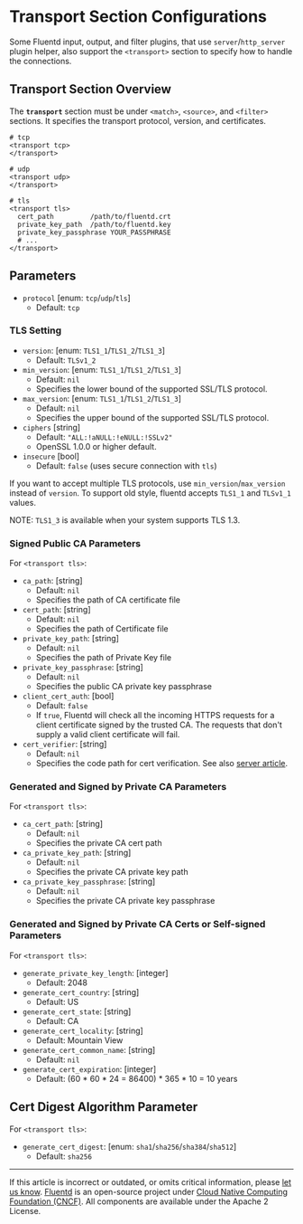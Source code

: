 # Transport Section Configurations

Some Fluentd input, output, and filter plugins, that use `server`/`http_server`
plugin helper, also support the `<transport>` section to specify how to handle
the connections.


## Transport Section Overview

The **`transport`** section must be under `<match>`, `<source>`, and `<filter>`
sections. It specifies the transport protocol, version, and certificates.

```
# tcp
<transport tcp>
</transport>

# udp
<transport udp>
</transport>

# tls
<transport tls>
  cert_path         /path/to/fluentd.crt
  private_key_path  /path/to/fluentd.key
  private_key_passphrase YOUR_PASSPHRASE
  # ...
</transport>
```

## Parameters

-   `protocol` \[enum: `tcp`/`udp`/`tls`\]
    -   Default: `tcp`

### TLS Setting

-   `version`: \[enum: `TLS1_1`/`TLS1_2`/`TLS1_3`\]
    -   Default: `TLSv1_2`
-   `min_version`: \[enum: `TLS1_1`/`TLS1_2`/`TLS1_3`\]
    -   Default: `nil`
    -   Specifies the lower bound of the supported SSL/TLS protocol.
-   `max_version`: \[enum: `TLS1_1`/`TLS1_2`/`TLS1_3`\]
    -   Default: `nil`
    -   Specifies the upper bound of the supported SSL/TLS protocol.
-   `ciphers` \[string\]
    -   Default: `"ALL:!aNULL:!eNULL:!SSLv2"`
    -   OpenSSL 1.0.0 or higher default.
-   `insecure` \[bool\]
    -   Default: `false` (uses secure connection with `tls`)

If you want to accept multiple TLS protocols, use `min_version`/`max_version`
instead of `version`. To support old style, fluentd accepts `TLS1_1` and
`TLSv1_1` values.

NOTE: `TLS1_3` is available when your system supports TLS 1.3.


### Signed Public CA Parameters

For `<transport tls>`:

-   `ca_path`: \[string\]
    -   Default: `nil`
    -   Specifies the path of CA certificate file
-   `cert_path`: \[string\]
    -   Default: `nil`
    -   Specifies the path of Certificate file
-   `private_key_path`: \[string\]
    -   Default: `nil`
    -   Specifies the path of Private Key file
-   `private_key_passphrase`: \[string\]
    -   Default: `nil`
    -   Specifies the public CA private key passphrase
-   `client_cert_auth`: \[bool\]
    -   Default: `false`
    -   If `true`, Fluentd will check all the incoming HTTPS requests for a
        client certificate signed by the trusted CA. The requests that don't
        supply a valid client certificate will fail.
-   `cert_verifier`: \[string\]
    -   Default: `nil`
    -   Specifies the code path for cert verification. See also [server
        article](/developer/api-plugin-helper-server.md#cert_verifier-example).


### Generated and Signed by Private CA Parameters

For `<transport tls>`:

-   `ca_cert_path`: \[string\]
    -   Default: `nil`
    -   Specifies the private CA cert path
-   `ca_private_key_path`: \[string\]
    -   Default: `nil`
    -   Specifies the private CA private key path
-   `ca_private_key_passphrase`: \[string\]
    -   Default: `nil`
    -   Specifies the private CA private key passphrase


### Generated and Signed by Private CA Certs or Self-signed Parameters

For `<transport tls>`:

-   `generate_private_key_length`: \[integer\]
    -   Default: 2048
-   `generate_cert_country`: \[string\]
    -   Default: US
-   `generate_cert_state`: \[string\]
    -   Default: CA
-   `generate_cert_locality`: \[string\]
    -   Default: Mountain View
-   `generate_cert_common_name`: \[string\]
    -   Default: `nil`
-   `generate_cert_expiration`: \[integer\]
    -   Default: (60 \* 60 \* 24 = 86400) \* 365 \* 10 = 10 years


## Cert Digest Algorithm Parameter

For `<transport tls>`:

-   `generate_cert_digest`: \[enum: `sha1`/`sha256`/`sha384`/`sha512`\]
    -   Default: `sha256`


------------------------------------------------------------------------

If this article is incorrect or outdated, or omits critical information, please
[let us know](https://github.com/fluent/fluentd-docs-gitbook/issues?state=open).
[Fluentd](http://www.fluentd.org/) is an open-source project under [Cloud Native
Computing Foundation (CNCF)](https://cncf.io/). All components are available
under the Apache 2 License.

